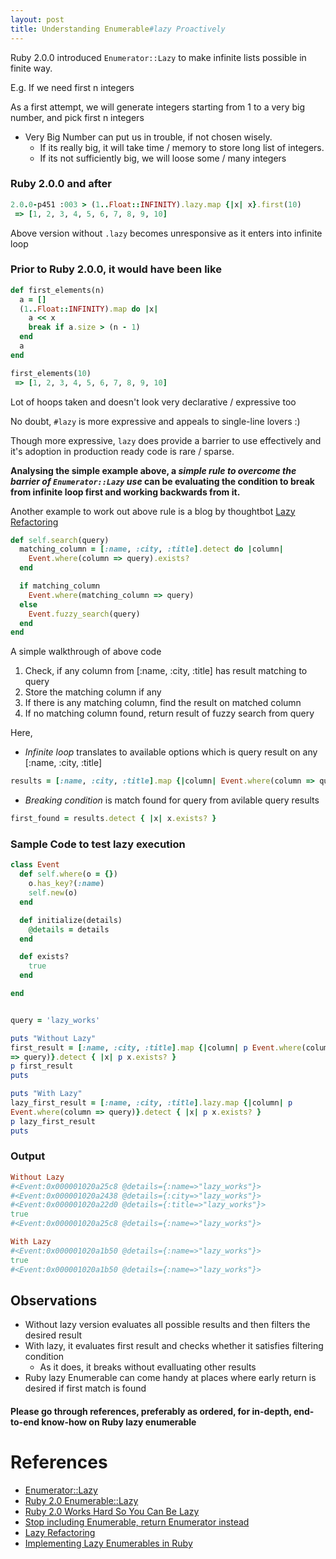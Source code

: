 ```yaml
---
layout: post
title: Understanding Enumerable#lazy Proactively 
---
```


Ruby 2.0.0 introduced `Enumerator::Lazy` to make infinite lists possible
in finite way.

E.g. If we need first n integers

As a first attempt, we will generate integers starting from 1 to a very
big number, and pick first n integers

- Very Big Number can put us in trouble, if not chosen wisely.
  - If its really big, it will take time / memory to store long list of
integers.
  - If its not sufficiently big, we will loose some / many integers

### Ruby 2.0.0 and after

```ruby
2.0.0-p451 :003 > (1..Float::INFINITY).lazy.map {|x| x}.first(10)
 => [1, 2, 3, 4, 5, 6, 7, 8, 9, 10] 
```

Above version without `.lazy` becomes unresponsive as it enters into
infinite loop

### Prior to Ruby 2.0.0, it would have been like

```ruby
def first_elements(n)
  a = []
  (1..Float::INFINITY).map do |x|
    a << x
    break if a.size > (n - 1)
  end
  a
end

first_elements(10)
 => [1, 2, 3, 4, 5, 6, 7, 8, 9, 10] 
```

Lot of hoops taken and doesn't look very declarative / expressive too

No doubt, `#lazy` is more expressive and appeals to single-line lovers :)

Though more expressive, `lazy` does provide a barrier to use effectively
and it's adoption in production ready code is rare / sparse.

**Analysing the simple example above, a *simple rule to overcome the
barrier of `Enumerator::Lazy` use* can be evaluating the condition to
break from infinite loop first and working backwards from it.** 

Another example to work out above rule is a blog by thoughtbot [Lazy Refactoring](https://robots.thoughtbot.com/lazy-refactoring)

```ruby
def self.search(query)
  matching_column = [:name, :city, :title].detect do |column|
    Event.where(column => query).exists?
  end

  if matching_column
    Event.where(matching_column => query)
  else
    Event.fuzzy_search(query)
  end
end
```

A simple walkthrough of above code

1. Check, if any column from [:name, :city, :title] has result matching
to query
2. Store the matching column if any
3. If there is any matching column, find the result on matched column
4. If no matching column found, return result of fuzzy search from query

Here, 

- *Infinite loop* translates to available options which is query result on any [:name, :city, :title]

```ruby
results = [:name, :city, :title].map {|column| Event.where(column => query)}
```

- *Breaking condition* is match found for query from avilable query results

```ruby
first_found = results.detect { |x| x.exists? }
```

### Sample Code to test lazy execution 

```ruby
class Event
  def self.where(o = {})
    o.has_key?(:name)
    self.new(o)
  end

  def initialize(details)
    @details = details
  end

  def exists?
    true
  end

end


query = 'lazy_works'

puts "Without Lazy"
first_result = [:name, :city, :title].map {|column| p Event.where(column
=> query)}.detect { |x| p x.exists? }
p first_result
puts

puts "With Lazy"
lazy_first_result = [:name, :city, :title].lazy.map {|column| p
Event.where(column => query)}.detect { |x| p x.exists? }
p lazy_first_result
puts
```

### Output

```ruby
Without Lazy
#<Event:0x000001020a25c8 @details={:name=>"lazy_works"}>
#<Event:0x000001020a2438 @details={:city=>"lazy_works"}>
#<Event:0x000001020a22d0 @details={:title=>"lazy_works"}>
true
#<Event:0x000001020a25c8 @details={:name=>"lazy_works"}>

With Lazy
#<Event:0x000001020a1b50 @details={:name=>"lazy_works"}>
true
#<Event:0x000001020a1b50 @details={:name=>"lazy_works"}>
```

## Observations

- Without lazy version evaluates all possible results and then filters
the desired result
- With lazy, it evaluates first result and checks whether it satisfies
filtering condition
  - As it does, it breaks without evalluating other results
- Ruby lazy Enumerable can come handy at places where early return is desired if first match is found


#### Please go through references, preferably as ordered, for in-depth, end-to-end know-how on Ruby lazy enumerable

References
==========

- [Enumerator::Lazy](http://ruby-doc.org/core-2.0.0/Enumerator/Lazy.html)
- [Ruby 2.0 Enumerable::Lazy](http://railsware.com/blog/2012/03/13/ruby-2-0-enumerablelazy/)
- [Ruby 2.0 Works Hard So You Can Be Lazy](http://patshaughnessy.net/2013/4/3/ruby-2-0-works-hard-so-you-can-be-lazy)
- [Stop including Enumerable, return Enumerator instead](http://blog.arkency.com/2014/01/ruby-to-enum-for-enumerator/)
- [Lazy Refactoring](https://robots.thoughtbot.com/lazy-refactoring)
- [Implementing Lazy Enumerables in Ruby](http://www.sitepoint.com/implementing-lazy-enumerables-in-ruby/?utm_source=rubyweekly&utm_medium=email)
